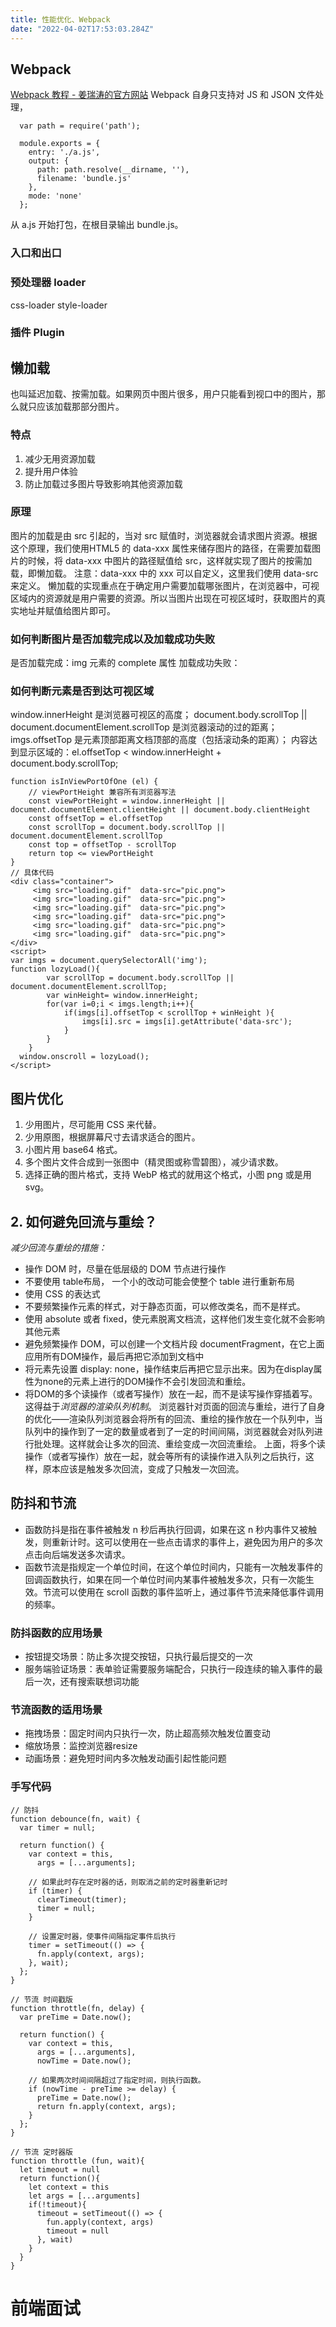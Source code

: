 ```yaml
---
title: 性能优化、Webpack 
date: "2022-04-02T17:53:03.284Z"
---
```


## Webpack

[Webpack 教程 - 姜瑞涛的官方网站](https://www.jiangruitao.com/webpack/)
Webpack 自身只支持对 JS 和 JSON 文件处理，

```
  var path = require('path');  

  module.exports = {
    entry: './a.js',
    output: {
      path: path.resolve(__dirname, ''),
      filename: 'bundle.js'
    },
    mode: 'none'
  };

```

从 a.js 开始打包，在根目录输出 bundle.js。

### 入口和出口

### 预处理器 loader

css-loader style-loader

### 插件 Plugin

## 懒加载

也叫延迟加载、按需加载。如果网页中图片很多，用户只能看到视口中的图片，那么就只应该加载那部分图片。

### 特点

1. 减少无用资源加载
2. 提升用户体验
3. 防止加载过多图片导致影响其他资源加载

### 原理

图片的加载是由 src 引起的，当对 src 赋值时，浏览器就会请求图片资源。根据这个原理，我们使用HTML5 的 data-xxx 属性来储存图片的路径，在需要加载图片的时候，将 data-xxx 中图片的路径赋值给
src，这样就实现了图片的按需加载，即懒加载。 注意：data-xxx 中的 xxx 可以自定义，这里我们使用 data-src 来定义。
懒加载的实现重点在于确定用户需要加载哪张图片，在浏览器中，可视区域内的资源就是用户需要的资源。所以当图片出现在可视区域时，获取图片的真实地址并赋值给图片即可。

### 如何判断图片是否加载完成以及加载成功失败

是否加载完成：img 元素的 complete 属性 加载成功失败：

### 如何判断元素是否到达可视区域

window.innerHeight 是浏览器可视区的高度； document.body.scrollTop || document.documentElement.scrollTop 是浏览器滚动的过的距离； imgs.offsetTop
是元素顶部距离文档顶部的高度（包括滚动条的距离）； 内容达到显示区域的：el.offsetTop < window.innerHeight + document.body.scrollTop;

```
function isInViewPortOfOne (el) {
    // viewPortHeight 兼容所有浏览器写法
    const viewPortHeight = window.innerHeight || document.documentElement.clientHeight || document.body.clientHeight 
    const offsetTop = el.offsetTop
    const scrollTop = document.body.scrollTop || document.documentElement.scrollTop
    const top = offsetTop - scrollTop
    return top <= viewPortHeight
}
// 具体代码
<div class="container">
     <img src="loading.gif"  data-src="pic.png">
     <img src="loading.gif"  data-src="pic.png">
     <img src="loading.gif"  data-src="pic.png">
     <img src="loading.gif"  data-src="pic.png">
     <img src="loading.gif"  data-src="pic.png">
     <img src="loading.gif"  data-src="pic.png">
</div>
<script>
var imgs = document.querySelectorAll('img');
function lozyLoad(){
		var scrollTop = document.body.scrollTop || document.documentElement.scrollTop;
		var winHeight= window.innerHeight;
		for(var i=0;i < imgs.length;i++){
			if(imgs[i].offsetTop < scrollTop + winHeight ){
				imgs[i].src = imgs[i].getAttribute('data-src');
			}
		}
	}
  window.onscroll = lozyLoad();
</script>

```

## 图片优化

1. 少用图片，尽可能用 CSS 来代替。
2. 少用原图，根据屏幕尺寸去请求适合的图片。
3. 小图片用 base64 格式。
4. 多个图片文件合成到一张图中（精灵图或称雪碧图），减少请求数。
5. 选择正确的图片格式，支持 WebP 格式的就用这个格式，小图 png 或是用 svg。

## 2. 如何避免回流与重绘？

*减少回流与重绘的措施：*

* 操作 DOM 时，尽量在低层级的 DOM 节点进行操作
* 不要使用 table布局， 一个小的改动可能会使整个 table 进行重新布局
* 使用 CSS 的表达式
* 不要频繁操作元素的样式，对于静态页面，可以修改类名，而不是样式。
* 使用 absolute 或者 fixed，使元素脱离文档流，这样他们发生变化就不会影响其他元素
* 避免频繁操作 DOM，可以创建一个文档片段 documentFragment，在它上面应用所有DOM操作，最后再把它添加到文档中
* 将元素先设置 display: none，操作结束后再把它显示出来。因为在display属性为none的元素上进行的DOM操作不会引发回流和重绘。
* 将DOM的多个读操作（或者写操作）放在一起，而不是读写操作穿插着写。这得益于*浏览器的渲染队列机制*。
  浏览器针对页面的回流与重绘，进行了自身的优化——渲染队列浏览器会将所有的回流、重绘的操作放在一个队列中，当队列中的操作到了一定的数量或者到了一定的时间间隔，浏览器就会对队列进行批处理。这样就会让多次的回流、重绘变成一次回流重绘。
  上面，将多个读操作（或者写操作）放在一起，就会等所有的读操作进入队列之后执行，这样，原本应该是触发多次回流，变成了只触发一次回流。

## 防抖和节流

* 函数防抖是指在事件被触发 n 秒后再执行回调，如果在这 n 秒内事件又被触发，则重新计时。这可以使用在一些点击请求的事件上，避免因为用户的多次点击向后端发送多次请求。
* 函数节流是指规定一个单位时间，在这个单位时间内，只能有一次触发事件的回调函数执行，如果在同一个单位时间内某事件被触发多次，只有一次能生效。节流可以使用在 scroll 函数的事件监听上，通过事件节流来降低事件调用的频率。

### 防抖函数的应用场景

* 按钮提交场景：防⽌多次提交按钮，只执⾏最后提交的⼀次
* 服务端验证场景：表单验证需要服务端配合，只执⾏⼀段连续的输⼊事件的最后⼀次，还有搜索联想词功能

### 节流函数的适⽤场景

* 拖拽场景：固定时间内只执⾏⼀次，防⽌超⾼频次触发位置变动
* 缩放场景：监控浏览器resize
* 动画场景：避免短时间内多次触发动画引起性能问题

### 手写代码

```
// 防抖
function debounce(fn, wait) {
  var timer = null;

  return function() {
    var context = this,
      args = [...arguments];

    // 如果此时存在定时器的话，则取消之前的定时器重新记时
    if (timer) {
      clearTimeout(timer);
      timer = null;
    }

    // 设置定时器，使事件间隔指定事件后执行
    timer = setTimeout(() => {
      fn.apply(context, args);
    }, wait);
  };
}

// 节流 时间戳版
function throttle(fn, delay) {
  var preTime = Date.now();

  return function() {
    var context = this,
      args = [...arguments],
      nowTime = Date.now();

    // 如果两次时间间隔超过了指定时间，则执行函数。
    if (nowTime - preTime >= delay) {
      preTime = Date.now();
      return fn.apply(context, args);
    }
  };
}

// 节流 定时器版
function throttle (fun, wait){
  let timeout = null
  return function(){
    let context = this
    let args = [...arguments]
    if(!timeout){
      timeout = setTimeout(() => {
        fun.apply(context, args)
        timeout = null 
      }, wait)
    }
  }
}
```

# 前端面试